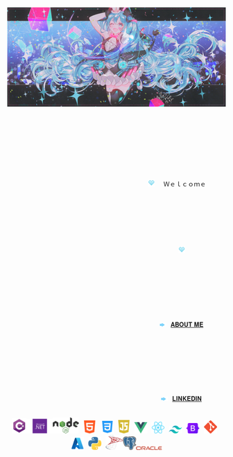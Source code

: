 <svg><img src="https://raw.githubusercontent.com/piltie/imgs/main/Hatsune.Miku.full.2567555.png"/></svg>
<br /><br />
<p align=center><svg><img src="https://raw.githubusercontent.com/piltie/imgs/main/heart.gif"/></svg>⠀⠀Ｗｅｌｃｏｍｅ⠀⠀<svg><img src="https://raw.githubusercontent.com/piltie/imgs/main/heart.gif"/></svg>
<br /><br />
<svg><img src="https://raw.githubusercontent.com/piltie/imgs/main/arrow_right.gif"/></svg>⠀<a href="https://piltie.github.io">𝐀𝐁𝐎𝐔𝐓 𝐌𝐄</a>
<br /><br />
<svg><img src="https://raw.githubusercontent.com/piltie/imgs/main/arrow_right.gif"/></svg>⠀<a href="https://www.linkedin.com/in/sarahcarlasouza">𝐋𝐈𝐍𝐊𝐄𝐃𝐈𝐍</a>
<br/><br/><br/>
<img src="https://github.com/piltie/imgs/blob/main/kisspng-c-programming-language-logo-microsoft-visual-stud-atlas-portfolio-5b899192d7c600.1628571115357423548838.png?raw=true" width="35"><img src="https://raw.githubusercontent.com/piltie/imgs/9240e036e988168488c2953c2fa731edb5abd7e2/NET-Framework-Logo.png" width="60"><img src="https://raw.githubusercontent.com/piltie/imgs/main/nodejs.png" width="60">⠀<img src="https://raw.githubusercontent.com/piltie/imgs/9240e036e988168488c2953c2fa731edb5abd7e2/732212.png" width="30">⠀<img src="https://github.com/piltie/imgs/blob/main/4202020css3htmllogosocialsocialmedia-115668_115633.png?raw=true" width="30">⠀<img src="https://github.com/piltie/imgs/blob/main/pngwing.com.png?raw=true" width="26.5">⠀<img src="https://raw.githubusercontent.com/piltie/imgs/9240e036e988168488c2953c2fa731edb5abd7e2/58482acecef1014c0b5e4a1e.png" width="30">⠀<img src="https://raw.githubusercontent.com/piltie/imgs/9240e036e988168488c2953c2fa731edb5abd7e2/React-icon.svg.png" width="30">⠀<img src="https://raw.githubusercontent.com/piltie/imgs/9240e036e988168488c2953c2fa731edb5abd7e2/tailwind-css-logo-5AD4175897-seeklogo.com.png" width="30">⠀<img src="https://raw.githubusercontent.com/piltie/imgs/9240e036e988168488c2953c2fa731edb5abd7e2/Bootstrap_logo.svg.png" width="30">⠀<img src="https://raw.githubusercontent.com/piltie/imgs/9240e036e988168488c2953c2fa731edb5abd7e2/Git-Icon-1788C.png" width="30">⠀<img src="https://raw.githubusercontent.com/piltie/imgs/9240e036e988168488c2953c2fa731edb5abd7e2/azure.svg" width="30">⠀<img src="https://raw.githubusercontent.com/piltie/imgs/9240e036e988168488c2953c2fa731edb5abd7e2/5848152fcef1014c0b5e4967.png" width="30">⠀<img src="https://github.com/piltie/imgs/blob/main/PikPng.com_server-clipart-png_4095243.png?raw=true" width="40"><img src="https://raw.githubusercontent.com/piltie/imgs/main/postgresql.png" width="30"><img src="https://github.com/piltie/imgs/blob/main/Oracle_logo.svg.png?raw=true" width="60">
</p>
